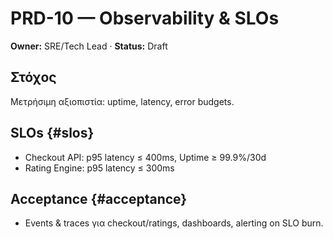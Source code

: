 # PRD-10 — Observability & SLOs
**Owner:** SRE/Tech Lead · **Status:** Draft
## Στόχος
Μετρήσιμη αξιοπιστία: uptime, latency, error budgets.
## SLOs {#slos}
- Checkout API: p95 latency ≤ 400ms, Uptime ≥ 99.9%/30d
- Rating Engine: p95 latency ≤ 300ms
## Acceptance {#acceptance}
- Events & traces για checkout/ratings, dashboards, alerting on SLO burn.
